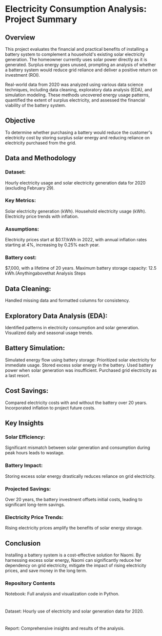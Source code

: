 # Electricity Consumption Analysis: Project Summary
## Overview

This project evaluates the financial and practical benefits of installing a battery system to complement a household's existing solar electricity generation. The homeowner currently uses solar power directly as it is generated. Surplus energy goes unused, prompting an analysis of whether a battery system would reduce grid reliance and deliver a positive return on investment (ROI).

Real-world data from 2020 was analyzed using various data science techniques, including data cleaning, exploratory data analysis (EDA), and simulation modeling. These methods uncovered energy usage patterns, quantified the extent of surplus electricity, and assessed the financial viability of the battery system.



## Objective
To determine whether purchasing a battery would reduce the customer's electricity cost by storing surplus solar energy and reducing reliance on electricity purchased from the grid.

## Data and Methodology
### Dataset: 
Hourly electricity usage and solar electricity generation data for 2020 (excluding February 29).
### Key Metrics:
Solar electricity generation (kWh).
Household electricity usage (kWh).
Electricity price trends with inflation.
### Assumptions:
Electricity prices start at $0.17/kWh in 2022, with annual inflation rates starting at 4%, increasing by 0.25% each year.
### Battery cost: 
$7,000, with a lifetime of 20 years.
Maximum battery storage capacity: 12.5 kWh.(Anythingabovethat
Analysis Steps
## Data Cleaning:
Handled missing data and formatted columns for consistency.
## Exploratory Data Analysis (EDA):
Identified patterns in electricity consumption and solar generation.
Visualized daily and seasonal usage trends.
## Battery Simulation:
Simulated energy flow using battery storage:
Prioritized solar electricity for immediate usage.
Stored excess solar energy in the battery.
Used battery power when solar generation was insufficient.
Purchased grid electricity as a last resort.
## Cost Savings:
Compared electricity costs with and without the battery over 20 years.
Incorporated inflation to project future costs.
## Key Insights
  ### Solar Efficiency:
Significant mismatch between solar generation and consumption during peak hours leads to wastage.
  ### Battery Impact:
Storing excess solar energy drastically reduces reliance on grid electricity.
  ### Projected Savings:
Over 20 years, the battery investment offsets initial costs, leading to significant long-term savings.
  ### Electricity Price Trends:
Rising electricity prices amplify the benefits of solar energy storage.

## Conclusion
Installing a battery system is a cost-effective solution for Naomi. By harnessing excess solar energy, Naomi can significantly reduce her dependency on grid electricity, mitigate the impact of rising electricity prices, and save money in the long term.

### Repository Contents
  Notebook: Full analysis and visualization code in Python.
  #
  Dataset: Hourly use of electricity and solar generation data for 2020.
  #
  Report: Comprehensive insights and results of the analysis.
